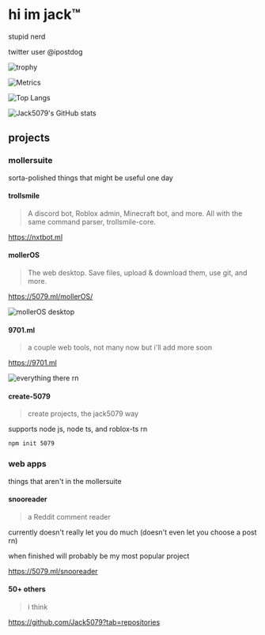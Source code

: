 # hi im jack&trade;

stupid nerd

twitter user @ipostdog

![trophy](https://github-profile-trophy.vercel.app/?username=Jack5079&theme=monokai&no-frame=true)

![Metrics](https://metrics.lecoq.io/Jack5079)

![Top Langs](https://github-readme-stats.vercel.app/api/top-langs/?username=Jack5079)

![Jack5079's GitHub stats](https://github-readme-stats.vercel.app/api?username=Jack5079&count_private=true&show_icon=true)

## projects

### mollersuite

sorta-polished things that might be useful one day

#### trollsmile

> A discord bot, Roblox admin, Minecraft bot, and more. All with the same command parser, trollsmile-core.

https://nxtbot.ml

#### mollerOS

> The web desktop. Save files, upload & download them, use git, and more.

https://5079.ml/mollerOS/

![mollerOS desktop](https://user-images.githubusercontent.com/29169102/115480507-9ce37800-a218-11eb-84f7-015f12530e0e.png)

#### 9701.ml

> a couple web tools, not many now but i'll add more soon

https://9701.ml

![everything there rn](https://user-images.githubusercontent.com/29169102/115480971-96093500-a219-11eb-9135-46c74ffc08a8.png)

#### create-5079

> create projects, the jack5079 way

supports node js, node ts, and roblox-ts rn

```sh
npm init 5079
```

### web apps

things that aren't in the mollersuite

#### snooreader

> a Reddit comment reader

currently doesn't really let you do much (doesn't even let you choose a post rn)

when finished will probably be my most popular project

https://5079.ml/snooreader

#### 50+ others

> i think

https://github.com/Jack5079?tab=repositories
